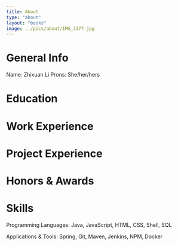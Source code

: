 ```yaml
---
title: About
type: "about"
layout: "books"
image: ../pics/about/IMG_3177.jpg
---
```


# General Info
Name: Zhixuan Li
Prons: She/her/hers

# Education


# Work Experience

# Project Experience

# Honors & Awards

# Skills
Programming Languages: Java, JavaScript, HTML, CSS, Shell, SQL

Applications & Tools: Spring, Git, Maven, Jenkins, NPM, Docker
